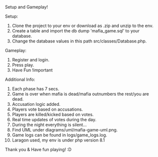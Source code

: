 Setup and Gameplay!

Setup: 

1. Clone the project to your env or download as .zip and unzip to the env.
2. Create a table and import the db dump 'mafia_game.sql' to your database.
3. Change the database values in this path src/classes/Database.php.

Gameplay:

1. Register and login.
2. Press play.
3. Have Fun !important

Additional Info:

1. Each phase has 7 secs.
2. Game is over when mafia is dead/mafia outnumbers the rest/you are dead.
3. Accusation logic added.
4. Players vote based on accusations.
5. Players are killed/kicked based on votes.
6. Real time updates of votes during the day.
7. During the night everything is silent...
8. Find UML under diagrams/uml/mafia-game-uml.png.
9. Game logs can be found in logs/game_logs.log.
10. Laragon used, my env is under php version 8.1



Thank you & Have fun playing! :D

